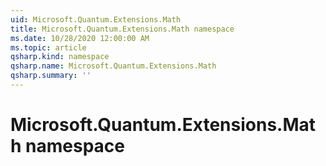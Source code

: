 ```yaml
---
uid: Microsoft.Quantum.Extensions.Math
title: Microsoft.Quantum.Extensions.Math namespace
ms.date: 10/28/2020 12:00:00 AM
ms.topic: article
qsharp.kind: namespace
qsharp.name: Microsoft.Quantum.Extensions.Math
qsharp.summary: ''
---
```


# Microsoft.Quantum.Extensions.Math namespace



